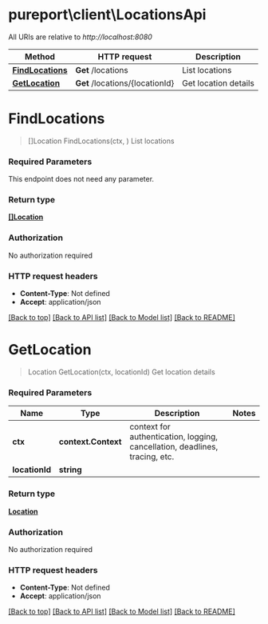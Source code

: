 # pureport\client\LocationsApi

All URIs are relative to *http://localhost:8080*

Method | HTTP request | Description
------------- | ------------- | -------------
[**FindLocations**](LocationsApi.md#FindLocations) | **Get** /locations | List locations
[**GetLocation**](LocationsApi.md#GetLocation) | **Get** /locations/{locationId} | Get location details


# **FindLocations**
> []Location FindLocations(ctx, )
List locations



### Required Parameters
This endpoint does not need any parameter.

### Return type

[**[]Location**](Location.md)

### Authorization

No authorization required

### HTTP request headers

 - **Content-Type**: Not defined
 - **Accept**: application/json

[[Back to top]](#) [[Back to API list]](../README.md#documentation-for-api-endpoints) [[Back to Model list]](../README.md#documentation-for-models) [[Back to README]](../README.md)

# **GetLocation**
> Location GetLocation(ctx, locationId)
Get location details



### Required Parameters

Name | Type | Description  | Notes
------------- | ------------- | ------------- | -------------
 **ctx** | **context.Context** | context for authentication, logging, cancellation, deadlines, tracing, etc.
  **locationId** | **string**|  | 

### Return type

[**Location**](Location.md)

### Authorization

No authorization required

### HTTP request headers

 - **Content-Type**: Not defined
 - **Accept**: application/json

[[Back to top]](#) [[Back to API list]](../README.md#documentation-for-api-endpoints) [[Back to Model list]](../README.md#documentation-for-models) [[Back to README]](../README.md)

